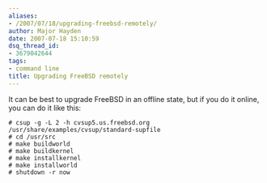 ```yaml
---
aliases:
- /2007/07/18/upgrading-freebsd-remotely/
author: Major Hayden
date: 2007-07-18 15:10:59
dsq_thread_id:
- 3679042644
tags:
- command line
title: Upgrading FreeBSD remotely
---
```


It can be best to upgrade FreeBSD in an offline state, but if you do it online, you can do it like this:

```
# csup -g -L 2 -h cvsup5.us.freebsd.org /usr/share/examples/cvsup/standard-supfile
# cd /usr/src
# make buildworld
# make buildkernel
# make installkernel
# make installworld
# shutdown -r now
```
